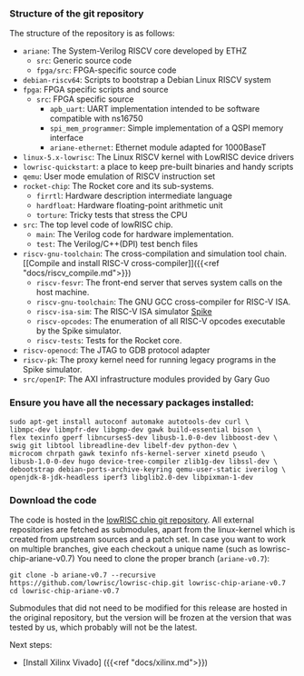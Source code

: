 ### Structure of the git repository

The structure of the repository is as follows:

 * `ariane`: The System-Verilog RISCV core developed by ETHZ
   * `src`: Generic source code
   * `fpga/src`: FPGA-specific source code
 * `debian-riscv64`: Scripts to bootstrap a Debian Linux RISCV system
 * `fpga`: FPGA specific scripts and source
   * `src`: FPGA specific source
     * `apb_uart`: UART implementation intended to be software compatible with ns16750
     * `spi_mem_programmer`: Simple implementation of a QSPI memory interface
     * `ariane-ethernet`: Ethernet module adapted for 1000BaseT
 * `linux-5.x-lowrisc`: The Linux RISCV kernel with LowRISC device drivers
 * `lowrisc-quickstart`: a place to keep pre-built binaries and handy scripts
 * `qemu`: User mode emulation of RISCV instruction set
 * `rocket-chip`: The Rocket core and its sub-systems.
   * `firrtl`: Hardware description intermediate language
   * `hardfloat`: Hardware floating-point arithmetic unit
   * `torture`: Tricky tests that stress the CPU
 * `src`: The top level code of lowRISC chip.
   * `main`: The Verilog code for hardware implementation.
   * `test`: The Verilog/C++(DPI) test bench files
 * `riscv-gnu-toolchain`: The cross-compilation and simulation tool chain. [[Compile and install RISC-V cross-compiler]]({{<ref "docs/riscv_compile.md">}})
   * `riscv-fesvr`: The front-end server that serves system calls on the host machine.
   * `riscv-gnu-toolchain`: The GNU GCC cross-compiler for RISC-V ISA.
   * `riscv-isa-sim`: The RISC-V ISA simulator [Spike](https://github.com/riscv/riscv-isa-sim#risc-v-isa-simulator)
   * `riscv-opcodes`: The enumeration of all RISC-V opcodes executable by the Spike simulator.
   * `riscv-tests`: Tests for the Rocket core.
 * `riscv-openocd`: The JTAG to GDB protocol adapter
 * `riscv-pk`: The proxy kernel need for running legacy programs in the Spike simulator.
 * `src/openIP`: The AXI infrastructure modules provided by Gary Guo

### Ensure you have all the necessary packages installed:

    sudo apt-get install autoconf automake autotools-dev curl \
    libmpc-dev libmpfr-dev libgmp-dev gawk build-essential bison \
    flex texinfo gperf libncurses5-dev libusb-1.0-0-dev libboost-dev \
    swig git libtool libreadline-dev libelf-dev python-dev \
    microcom chrpath gawk texinfo nfs-kernel-server xinetd pseudo \
    libusb-1.0-0-dev hugo device-tree-compiler zlib1g-dev libssl-dev \
    debootstrap debian-ports-archive-keyring qemu-user-static iverilog \
    openjdk-8-jdk-headless iperf3 libglib2.0-dev libpixman-1-dev

### Download the code

The code is hosted in the
[lowRISC chip git repository](https://github.com/lowrisc/lowrisc-chip). All
external repositories are fetched as submodules, apart from the linux-kernel
which is created from upstream sources and a patch set. In case you want to work on multiple branches,
give each checkout a unique name (such as lowrisc-chip-ariane-v0.7)
You need to clone the proper branch (`ariane-v0.7`):

    git clone -b ariane-v0.7 --recursive https://github.com/lowrisc/lowrisc-chip.git lowrisc-chip-ariane-v0.7
    cd lowrisc-chip-ariane-v0.7
 
Submodules that did not need to be modified for this release are hosted in the original repository, but the version
will be frozen at the version that was tested by us, which probably will not be the latest.

Next steps:

* [Install Xilinx Vivado] ({{<ref "docs/xilinx.md">}})

